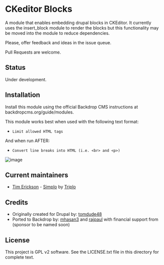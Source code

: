 # CKeditor Blocks

A module that enables embedding drupal blocks in CKEditor. It currently uses the 
insert_block module to render the blocks but this functionality may be moved 
into the module to reduce dependencies.

Please, offer feedback and ideas in the issue queue.

Pull Requests are welcome.

## Status

Under development.

## Installation

Install this module using the official Backdrop CMS instructions at 
backdropcms.org/guide/modules.

This module works best when used with the following text format:
* `Limit allowed HTML tags`

And when run AFTER:
* `Convert line breaks into HTML (i.e. <br> and <p>)`

![image](https://user-images.githubusercontent.com/3144571/160269381-28302f4e-3bfb-4e23-8734-b7be1999a105.png)

## Current maintainers

- [Tim Erickson](https://github.com/stpaultim) - [Simplo](https://www.simplo.site) by [Triplo](https://www.triplo.co)

## Credits

- Originally created for Drupal by: [tomdude48](https://www.drupal.org/u/tomdude48)
- Ported to Backdrop by: [mhasan3](https://github.com/mhasan3) and [rajpaul](https://github.com/rajpaul) with financial support from (sponsor to be named soon)

## License

This project is GPL v2 software. See the LICENSE.txt file in this directory for complete text.
